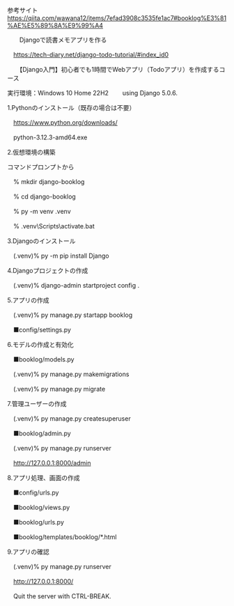 参考サイト
　https://qiita.com/wawana12/items/7efad3908c3535fe1ac7#booklog%E3%81%AE%E5%89%8A%E9%99%A4

　　Djangoで読書メモアプリを作る

　https://tech-diary.net/django-todo-tutorial/#index_id0

　　【Django入門】初心者でも1時間でWebアプリ（Todoアプリ）を作成するコース

実行環境：Windows 10 Home 22H2
　　using Django 5.0.6.

1.Pythonのインストール（既存の場合は不要）

　https://www.python.org/downloads/

　python-3.12.3-amd64.exe

2.仮想環境の構築

コマンドプロンプトから

　% mkdir django-booklog

　% cd django-booklog

　% py -m venv .venv

　% .venv\Scripts\activate.bat

3.Djangoのインストール

　(.venv)% py -m pip install Django

4.Djangoプロジェクトの作成

　(.venv)% django-admin startproject config .

5.アプリの作成

　(.venv)% py manage.py startapp booklog

　■config/settings.py

6.モデルの作成と有効化

　■booklog/models.py

　(.venv)% py manage.py makemigrations

　(.venv)% py manage.py migrate

7.管理ユーザーの作成

　(.venv)% py manage.py createsuperuser

　■booklog/admin.py

　(.venv)% py manage.py runserver

　http://127.0.0.1:8000/admin

8.アプリ処理、画面の作成

　■config/urls.py

　■booklog/views.py

　■booklog/urls.py

　■booklog/templates/booklog/*.html

9.アプリの確認

　(.venv)% py manage.py runserver

　http://127.0.0.1:8000/

　Quit the server with CTRL-BREAK.
